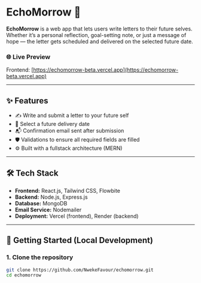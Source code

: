 # EchoMorrow 💌

**EchoMorrow** is a web app that lets users write letters to their future selves. Whether it’s a personal reflection, goal-setting note, or just a message of hope — the letter gets scheduled and delivered on the selected future date.

### 🌐 Live Preview

Frontend: [https://echomorrow-beta.vercel.app](https://echomorrow-beta.vercel.app)

---

## ✨ Features

- ✍️ Write and submit a letter to your future self
- 📅 Select a future delivery date
- 📬 Confirmation email sent after submission
- 🛡️ Validations to ensure all required fields are filled
- ⚙️ Built with a fullstack architecture (MERN)

---

## 🛠️ Tech Stack

- **Frontend:** React.js, Tailwind CSS, Flowbite
- **Backend:** Node.js, Express.js
- **Database:** MongoDB
- **Email Service:** Nodemailer
- **Deployment:** Vercel (frontend), Render (backend)

---

## 🚀 Getting Started (Local Development)

### 1. Clone the repository

```bash
git clone https://github.com/NwekeFavour/echomorrow.git
cd echomorrow
